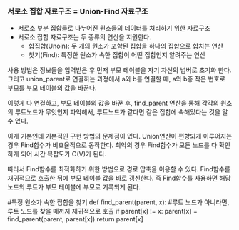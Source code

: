 ### 서로소 집합 자료구조 = Union-Find 자료구조
- 서로소 부분 집합들로 나누어진 원소들의 데이터를 처리하기 위한 자료구조
- 서로소 집합 자료구조는 두 종류의 연산을 지원한다.
  * 합집합(Unoin): 두 개의 원소가 포함된 집합을 하나의 집합으로 합치는 연산
  * 찾기(Find): 특정한 원소가 속한 집합이 어떤 집합인지 알려주는 연산

사용 방법은 정보들을 입력받은 후 먼저 부모 테이블을 자기 자신의 넘버로 초기화 한다.
그리고 union_parent로 연결하는 과정에서 a와 b를 연결할 때,
a와 b중 작은 번호로 부모를 부모 테이블의 값을 바꾼다.

이렇게 다 연결하고, 부모 테이블의 값을 바꾼 후, find_parent 연산을 통해 각각의 원소의
루트노드가 무엇인지 파악해서, 루트노드가 같다면 같은 집합에 속해있다는 것을 알 수 있다.

이게 기본인데 기본적인 구현 방법의 문제점이 있다.
Union연산이 편향되게 이루어지는 경우 Find함수가 비효율적으로 동작한다.
최악의 경우 Find함수가 모든 노드를 다 확인하게 되어 시간 복잡도가 O(V)가 된다.

따라서 Find함수를 최적화하기 위한 방법으로 경로 압축을 이용할 수 있다.
Find함수를 재귀적으로 호출한 뒤에 부모 테이블 값을 바로 갱신한다.
즉 Find함수를 사용하면 해당 노드의 루트가 부모 테이블에 부모로 기록되게 된다.

#특정 원소가 속한 집합을 찾기
def find_parent(parent, x):
  #루트 노드가 아니라면, 루트 노드를 찾을 때까지 재귀적으로 호출
  if parent[x] != x:
    parent[x] = find_parent(parent, parent[x])
  return parent[x]
